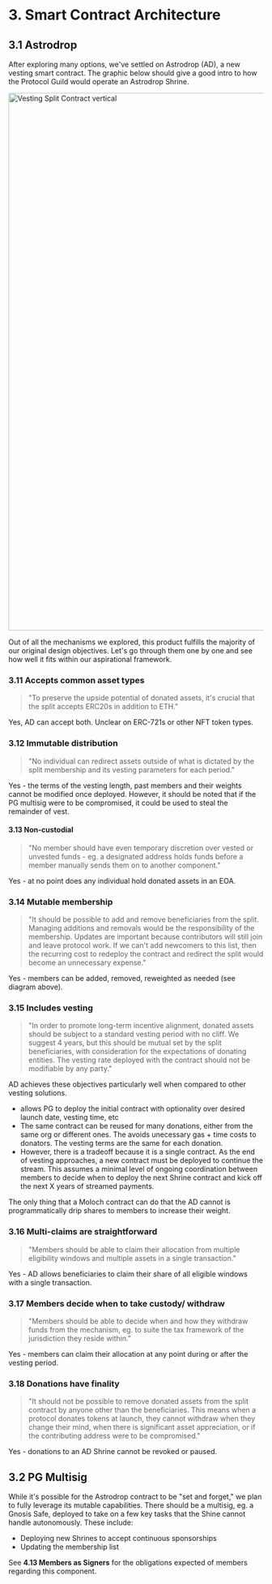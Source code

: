 # 3. Smart Contract Architecture

## 3.1 Astrodrop

After exploring many options, we've settled on Astrodrop (AD), a new vesting smart contract. The graphic below should give a good intro to how the Protocol Guild would operate an Astrodrop Shrine.

<img width="1060" alt="Vesting Split Contract vertical" src="https://user-images.githubusercontent.com/80278162/157137910-ee61f8ee-18cd-4a42-b73a-8d6fdefd88f7.png">

Out of all the mechanisms we explored, this product fulfills the majority of our original design objectives. Let's go through them one by one and see how well it fits within our aspirational framework.

### 3.11 Accepts common asset types 

> "To preserve the upside potential of donated assets, it's crucial that the split accepts ERC20s in addition to ETH."

Yes, AD can accept both. Unclear on ERC-721s or other NFT token types.

### 3.12 Immutable distribution

> "No individual can redirect assets outside of what is dictated by the split membership and its vesting parameters for each period."

Yes - the terms of the vesting length, past members and their weights cannot be modified once deployed. However, it should be noted that if the PG multisig were to be compromised, it could be used to steal the remainder of vest.

#### 3.13 Non-custodial

> "No member should have even temporary discretion over vested or unvested funds - eg. a designated address holds funds before a member manually sends them on to another component."

Yes - at no point does any individual hold donated assets in an EOA.

### 3.14 Mutable membership

> "It should be possible to add and remove beneficiaries from the split. Managing additions and removals would be the responsibility of the membership. Updates are important because contributors will still join and leave protocol work. If we can't add newcomers to this list, then the recurring cost to redeploy the contract and redirect the split would become an unnecessary expense."

Yes - members can be added, removed, reweighted as needed (see diagram above).

### 3.15 Includes vesting

> "In order to promote long-term incentive alignment, donated assets should be subject to a standard vesting period with no cliff. We suggest 4 years, but this should be mutual set by the split beneficiaries, with consideration for the expectations of donating entities. The vesting rate deployed with the contract should not be modifiable by any party."

AD achieves these objectives particularly well when compared to other vesting solutions.

- allows PG to deploy the initial contract with optionality over desired launch date, vesting time, etc
- The same contract can be reused for many donations, either from the same org or different ones. The avoids unecessary gas + time costs to donators. The vesting terms are the same for each donation.
- However, there is a tradeoff because it is a single contract. As the end of vesting approaches, a new contract must be deployed to continue the stream. This assumes a minimal level of ongoing coordination between members to decide when to deploy the next Shrine contract and kick off the next X years of streamed payments.

The only thing that a Moloch contract can do that the AD cannot is programmatically drip shares to members to increase their weight.

### 3.16 Multi-claims are straightforward

> "Members should be able to claim their allocation from multiple eligibility windows and multiple assets in a single transaction."

Yes - AD allows beneficiaries to claim their share of all eligible windows with a single transaction.

### 3.17 Members decide when to take custody/ withdraw

> "Members should be able to decide when and how they withdraw funds from the mechanism, eg. to suite the tax framework of the jurisdiction they reside within."

Yes - members can claim their allocation at any point during or after the vesting period.

### 3.18 Donations have finality

> "It should not be possible to remove donated assets from the split contract by anyone other than the beneficiaries. This means when a protocol donates tokens at launch, they cannot withdraw when they change their mind, when there is significant asset appreciation, or if the contributing address were to be compromised."

Yes - donations to an AD Shrine cannot be revoked or paused.

## 3.2 PG Multisig

While it's possible for the Astrodrop contract to be "set and forget," we plan to fully leverage its mutable capabilities. There should be a multisig, eg. a Gnosis Safe, deployed to take on a few key tasks that the Shine cannot handle autonomously. These include:

- Deploying new Shrines to accept continuous sponsorships
- Updating the membership list

See **4.13 Members as Signers** for the obligations expected of members regarding this component. 
